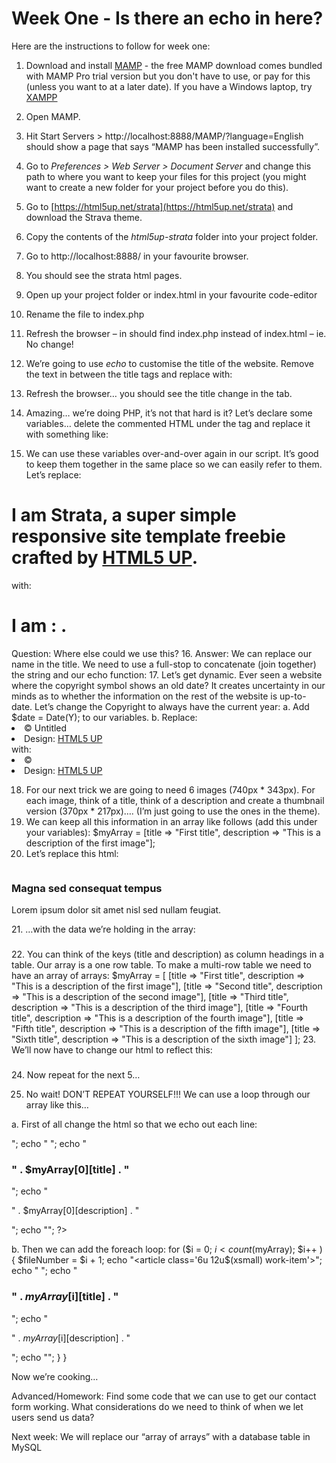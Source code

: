 # Week One - Is there an echo in here?

Here are the instructions to follow for week one:

1.	Download and install [MAMP](https://www.mamp.info/en/) - the free MAMP download comes bundled with MAMP Pro trial version but you don't have to use, or pay for this (unless you want to at a later date). If you have a Windows laptop, try [XAMPP](https://www.apachefriends.org/index.html)
2.	Open MAMP.
3.	Hit Start Servers > http://localhost:8888/MAMP/?language=English should show a page that says “MAMP has been installed successfully”.
4.	Go to *Preferences > Web Server > Document Server* and change this path to where you want to keep your files for this project (you might want to create a new folder for your project before you do this).
5.	Go to [https://html5up.net/strata](https://html5up.net/strata) and download the Strava theme.
6.	Copy the contents of the *html5up-strata* folder into your project folder.
7.	Go to http://localhost:8888/ in your favourite browser.
8.	You should see the strata html pages.
9.	Open up your project folder or index.html in your favourite code-editor
10.	Rename the file to index.php
11.	Refresh the browser – in should find index.php instead of index.html – ie. No change!
12.	We’re going to use *echo* to customise the title of the website. Remove the text in between the title tags and replace with:

    <title>
        <?php echo “My website”; ?>
    </title>

13.	Refresh the browser… you should see the title change in the tab.
14.	Amazing… we’re doing PHP, it’s not that hard is it?  Let’s declare some variables… delete the commented HTML under the <!DOCTYPE HTML> tag and replace it with something like:
<?php
	$myName = "Dave";
	$myJobTitle = "UWE Alumni and Indie Web Developer"
?>
15.	We can use these variables over-and-over again in our script.  It’s good to keep them together in the same place so we can easily refer to them.  Let’s replace:
<h1><strong>I am Strata</strong>, a super simple<br /> responsive site template freebie<br /> crafted by <a href="http://html5up.net">HTML5 UP</a>.</h1>
with:
<h1><strong>I am <?php echo $myName; ?> :</strong> <?php echo $myJobTitle; ?>.</h1>
Question: Where else could we use this?
16.	Answer: We can replace our name in the title.  We need to use a full-stop to concatenate (join together) the string and our echo function:
<title><?php echo $myName . "'s website"; ?></title>
17.	Let’s get dynamic.  Ever seen a website where the copyright symbol shows an old date?  It creates uncertainty in our minds as to whether the information on the rest of the website is up-to-date.  Let’s change the Copyright to always have the current year:
a.	Add $date = Date(Y); to our variables.
b.	Replace:
<li>&copy; Untitled</li><li>Design: <a href="http://html5up.net">HTML5 UP</a></li>
with:
<li>&copy; <?php echo $date; ?></li><li>Design: <a href="http://html5up.net">HTML5 UP</a></li>

18.	For our next trick we are going to need 6 images (740px * 343px).  For each image, think of a title, think of a description and create a thumbnail version (370px * 217px)…. (I’m just going to use the ones in the theme).
19.	We can keep all this information in an array like follows (add this under your variables):
$myArray = [title => "First title", description => "This is a description of the first image"];
20.	Let’s replace this html:
<article class="6u 12u$(xsmall) work-item">
  <a href="images/fulls/01.jpg" class="image fit thumb">
    <img src="images/thumbs/01.jpg" alt="" />
  </a>
  <h3>Magna sed consequat tempus</h3>
  <p>Lorem ipsum dolor sit amet nisl sed nullam feugiat.</p>
</article>
21.	…with the data we’re holding in the array:
<article class="6u 12u$(xsmall) work-item">
  <a href="images/fulls/01.jpg" class="image fit thumb">
    <img src="images/thumbs/01.jpg" alt="" />
  </a>
  <h3><?php echo $myArray[title]; ?></h3>
  <p><?php echo $myArray[description]; ?></p>
</article>
22.	You can think of the keys (title and description) as column headings in a table.  Our array is a one row table.  To make a multi-row table we need to have an array of arrays:
$myArray = [
  [title => "First title", description => "This is a description of the first image"],
  [title => "Second title", description => "This is a description of the second image"],
  [title => "Third title", description => "This is a description of the third image"],
  [title => "Fourth title", description => "This is a description of the fourth image"],
  [title => "Fifth title", description => "This is a description of the fifth image"],
  [title => "Sixth title", description => "This is a description of the sixth image"]
];
23.	We’ll now have to change our html to reflect this:
<article class="6u 12u$(xsmall) work-item">
  <a href="images/fulls/01.jpg" class="image fit thumb">
    <img src="images/thumbs/01.jpg" alt="" />
  </a>
  <h3><?php echo $myArray[0][title]; ?></h3>
  <p><?php echo $myArray[0][description]; ?></p>
</article>
24.	Now repeat for the next 5…

25.	No wait!  DON’T REPEAT YOURSELF!!!  We can use a loop through our array like this…

a.	First of all change the html so that we echo out each line:
<?php
  echo "<article class='6u 12u$(xsmall) work-item'>";
  echo "  <a href='images/fulls/01.jpg' class='image fit thumb'><img src='images/thumbs/01.jpg' alt='' /></a>";
  echo "	<h3>" . $myArray[0][title] . "</h3>";
  echo "	<p>" . $myArray[0][description] . "</p>";
  echo "</article>";
?>
b.	Then we can add the foreach loop:
for ($i = 0; $i < count($myArray); $i++ ) {
  $fileNumber = $i + 1;
  echo "<article class='6u 12u$(xsmall) work-item'>";
  echo "	<a href='images/fulls/0". $fileNumber .".jpg' class='image fit thumb'><img src='images/thumbs/0". $fileNumber .".jpg' alt='' /></a>";
  echo "	<h3>" . $myArray[$i][title] . "</h3>";
  echo "	<p>" . $myArray[$i][description] . "</p>";
  echo "</article>";
		}					}

Now we’re cooking…

Advanced/Homework:  Find some code that we can use to get our contact form working.  What considerations do we need to think of when we let users send us data?

Next week:  We will replace our “array of arrays” with a database table in MySQL
